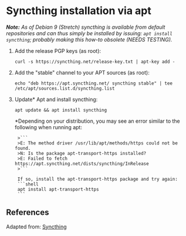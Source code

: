 # Syncthing installation via apt

***Note:** As of Debian 9 (Stretch) syncthing is available from default repositories and can thus simply be installed by issuing: `apt install syncthing`; probably making this how-to obsolete (NEEDS TESTING).*

1. Add the release PGP keys (as root):
    ```shell
    curl -s https://syncthing.net/release-key.txt | apt-key add -
    ```

2. Add the "stable" channel to your APT sources (as root):
    ```shell
    echo "deb https://apt.syncthing.net/ syncthing stable" | tee /etc/apt/sources.list.d/syncthing.list
    ```

3. Update* Apt and install syncthing:
    ```shell
    apt update && apt install syncthing
    ```
    *Depending on your distribution, you may see an error similar to the following when running apt:

        >```
        >E: The method driver /usr/lib/apt/methods/https could not be found.
        >N: Is the package apt-transport-https installed?
        >E: Failed to fetch https://apt.syncthing.net/dists/syncthing/InRelease
        >```

        If so, install the apt-transport-https package and try again:
        ```shell
        apt install apt-transport-https
        ```


## References

Adapted from: [Syncthing][1]


<!-- REFERENCES -->
[1]:https://apt.syncthing.net/
